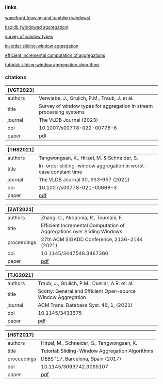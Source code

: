 ### links

[wavefront (moving and tumbling windows)](https://docs.wavefront.com/query_language_windows_trends.html#how-moving-windows-are-different-from-tumbling-windows)

[ksqldb (windowed aggregation)](https://docs.ksqldb.io/en/latest/concepts/time-and-windows-in-ksqldb-queries/#windows-in-sql-queries)

[survey of window types](https://link.springer.com/content/pdf/10.1007/s00778-022-00778-6.pdf)

[in-order sliding-window aggregation](https://arxiv.org/pdf/2009.13768)

[efficient incremental computation of aggregations](https://hal-lirmm.ccsd.cnrs.fr/lirmm-03359490/file/PBA_KDD_21.pdf)

[tutorial: sliding-window aggregation algorithms](http://hirzels.com/martin/papers/debs17-tutorial.pdf)

### citations

| [VGT2023]   |                                                |
|:------------|:-----------------------------------------------|
| authors     | Verwiebe, J., Grulich, P.M., Traub, J. et al.  |
| title       | Survey of window types for aggregation in stream processing systems |
| journal     | The VLDB Journal (2023)                        |
| doi         | 10.1007/s00778-022-00778-6                     |
| paper       | [pdf](https://link.springer.com/content/pdf/10.1007/s00778-022-00778-6.pdf) |        |


| [THS2021] |                                              |
|:----------|:---------------------------------------------|
| authors   | Tangwongsan, K., Hirzel, M. & Schneider, S.  |
| title     | In-order sliding-window aggregation in worst-case constant time |
| journal   | The VLDB Journal 30, 933–957 (2021)          |
| doi       | 10.1007/s00778-021-00668-3                   |
| paper     | [pdf](https://arxiv.org/pdf/2009.13768)      |

| [ZAT2021]   |                                              |
|:------------|:---------------------------------------------|
| authors     | Zhang. C., Akbarinia, R., Toumani, F.  |
| title       | Efficient Incremental Computation of Aggregations over Sliding Windows|
| proceedings | 27th ACM SIGKDD Conference, 2136-2144 (2021)         |
| doi         | 10.1145/3447548.3467360                     |
| paper       | [pdf](https://hal-lirmm.ccsd.cnrs.fr/lirmm-03359490/file/PBA_KDD_21.pdf)      |

| [TJG2021]   |                                              |
|:------------|:---------------------------------------------|
| authors     | Traub, J., Grulich, P.M., Cuellar, A.R. et. al.  |
| title       | Scotty: General and Efficient Open-source Window Aggregation |
| journal     | ACM Trans. Database Syst. 46, 1, (2021)         |
| doi         | 10.1145/3433675                    |
| paper       | [pdf](https://hpi.de/en/rabl/publications/Document/puma-rabl/TODS-Scotty-CRC.pdf/01bfba52b749413478f33bc4f2047099.html?cHash=3342a7efe16f2f06d04487e21a92cbf9)      |

| [HST2017]   |                                              |
|:------------|:---------------------------------------------|
| authors     | Hirzel, M., Schneider, S., Tangwongsan, K.   |
| title       | Tutorial: Sliding-Window Aggregation Algorithms |
| proceedings | DEBS ’17, Barcelona, Spain (2017)            |
| doi         | 10.1145/3093742.3095107                      |
| paper       | [pdf](http://hirzels.com/martin/papers/debs17-tutorial.pdf)      |
